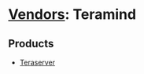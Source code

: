 # [Vendors](README.md): Teramind

## Products

- [Teraserver](../products/898d54b3-40b0-44ec-ac23-78ee03ee81f4.md)
